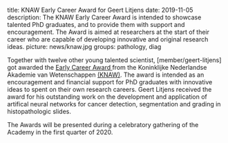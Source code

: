 title: KNAW Early Career Award for Geert Litjens
date: 2019-11-05
description: The KNAW Early Career Award is intended to showcase talented PhD graduates, and to provide them with support and encouragement. The Award is aimed at researchers at the start of their career who are capable of developing innovative and original research ideas.
picture: news/knaw.jpg
groups: pathology, diag

Together with twelve other young talented scientist, [member/geert-litjens] got awarded the <a href="https://www.knaw.nl/en/awards/awards/knaw-early-career-award/knaw-early-career-award">Early Career Award </a> from the Koninklijke Nederlandse Akademie van Wetenschappen <a href="https://www.knaw.nl/en">(KNAW)</a>. The award is intended as an encouragement and financial support for PhD graduates with innovative ideas to spent on their own research careers. Geert Litjens received the award for his outstanding work on the development and application of artifical neural networks for cancer detection, segmentation and grading in histopathologic slides.  

The Awards will be presented during a celebratory gathering of the Academy in the first quarter of 2020.
